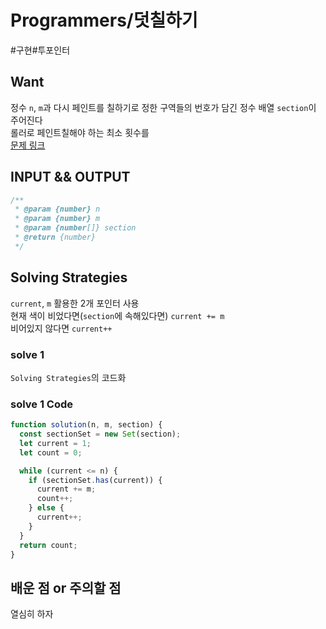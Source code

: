 # Programmers/덧칠하기

#구현#투포인터

## Want

정수 `n`, `m`과 다시 페인트를 칠하기로 정한 구역들의 번호가 담긴 정수 배열 `section`이 주어진다  
롤러로 페인트칠해야 하는 최소 횟수를  
[문제 링크](https://school.programmers.co.kr/learn/courses/30/lessons/161989)

## INPUT && OUTPUT

```js
/**
 * @param {number} n
 * @param {number} m
 * @param {number[]} section
 * @return {number}
 */
```

## Solving Strategies

`current`, `m` 활용한 2개 포인터 사용  
현재 색이 비었다면(`section`에 속해있다면) `current += m`  
비어있지 않다면 `current++`

### solve 1

`Solving Strategies`의 코드화

### solve 1 Code

```js
function solution(n, m, section) {
  const sectionSet = new Set(section);
  let current = 1;
  let count = 0;

  while (current <= n) {
    if (sectionSet.has(current)) {
      current += m;
      count++;
    } else {
      current++;
    }
  }
  return count;
}
```

## 배운 점 or 주의할 점

열심히 하자
